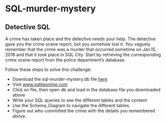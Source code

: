 # SQL-murder-mystery
## Detective SQL
A crime has taken place and the detective needs your help. The detective gave you the crime scene report, but you somehow lost it. You vaguely remember that the crime was a murder that occurred sometime on Jan.15, 2018 and that it took place in SQL City. Start by retrieving the corresponding crime scene report from the police department’s database.

Follow these steps to solve this challenge:

* Download the sql-murder-mystery.db file [here](https://drive.google.com/drive/folders/1SLlSSzIqhu9m4p8HmoJYjn5X_GTYdDsf?usp=share_link)
* Visit www.sqliteonline.com
* Click on file, then open db and load in the database file you downloaded above
* Write your SQL queries to see the different tables and the content
* Use the Schema_Diagram to navigate the different tables.
* Figure out who committed the crime with the details you remembered above.
